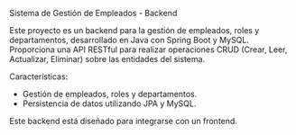 Sistema de Gestión de Empleados - Backend

Este proyecto es un backend para la gestión de empleados, roles y departamentos, desarrollado en Java con Spring Boot y MySQL. Proporciona una API RESTful para realizar operaciones CRUD (Crear, Leer, Actualizar, Eliminar) sobre las entidades del sistema.

Características:
- Gestión de empleados, roles y departamentos.
- Persistencia de datos utilizando JPA y MySQL.

Este backend está diseñado para integrarse con un frontend.
